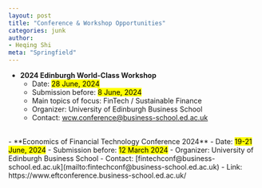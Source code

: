 ```yaml
---
layout: post
title: "Conference & Workshop Opportunities"
categories: junk
author:
- Heqing Shi
meta: "Springfield"
---
```


- **2024 Edinburgh World-Class Workshop**
  - Date: <mark>28 June, 2024</mark>
  - Submission before: <mark>8 June, 2024</mark>
  - Main topics of focus: FinTech / Sustainable Finance
  - Organizer: University of Edinburgh Business School
  - Contact: [wcw.conference@business-school.ed.ac.uk](mailto:wcw.conference@business-school.ed.ac.uk)
</br>
- **Economics of Financial Technology Conference 2024**
  - Date: <mark>19-21 June, 2024</mark>
  - Submission before: <mark>12 March 2024</mark>
  - Organizer: University of Edinburgh Business School
  - Contact: [fintechconf@business-school.ed.ac.uk](mailto:fintechconf@business-school.ed.ac.uk)
  - Link: https://www.eftconference.business-school.ed.ac.uk/


